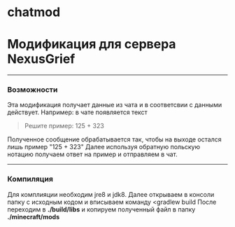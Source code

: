 # chatmod
# Модификация для сервера NexusGrief
***
### Возможности
Эта модификация получает данные из чата и в соответсвии с данными действует.
Например: в чате появляется текст 
> Решите пример: 125 + 323

Полученное сообщение обрабатывается так, чтобы на выходе остался лишь пример "125 + 323"
Далее используя обратную польскую нотацию получаем ответ на пример и отправляем в чат. 
***
### Компиляция
Для комплияции необходим jre8 и jdk8.
Далее открываем в консоли папку с исходным кодом и вписываем команду
<gradlew build
После переходим в **./build/libs** и копируем полученный файл в папку **./minecraft/mods**
